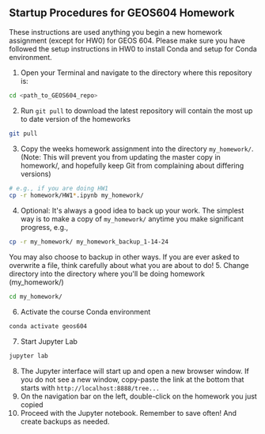 ## Startup Procedures for GEOS604 Homework

These instructions are used anything you begin a new homework assignment 
(except for HW0) for GEOS 604. Please make sure you have followed the setup 
instructions in HW0 to install Conda and setup for Conda environment.

1. Open your Terminal and navigate to the directory where this repository is:
```bash
cd <path_to_GEOS604_repo>
```
2. Run `git pull` to download the latest repository will contain the most up to
   date version of the homeworks
```bash
git pull
```
3. Copy the weeks homework assignment into the directory `my_homework/`. (Note: 
   This will prevent you from updating the master copy in homework/, and 
   hopefully keep Git from complaining about differing versions)
```bash
# e.g., if you are doing HW1
cp -r homework/HW1*.ipynb my_homework/
```
4. Optional: It's always a good idea to back up your work. The simplest way is 
   to make a copy of `my_homework/` anytime you make significant progress, e.g.,
```bash
cp -r my_homework/ my_homework_backup_1-14-24
```
  You may also choose to backup in other ways. If you are ever asked to overwrite
  a file, think carefully about what you are about to do!
5. Change directory into the directory where you'll be doing homework 
   (my\_homework/)
```bash
cd my_homework/
```
6. Activate the course Conda environment
```bash
conda activate geos604
```
7. Start Jupyter Lab
```bash
jupyter lab
```
8. The Jupyter interface will start up and open a new browser window. If you 
   do not see a new window, copy-paste the link at the bottom that starts with
   `http://localhost:8888/tree...`
9. On the navigation bar on the left, double-click on the homework you just copied
10. Proceed with the Jupyter notebook. Remember to save often! And create backups
    as needed.
